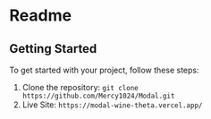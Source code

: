 # Readme

## Getting Started

To get started with your project, follow these steps:

1. Clone the repository: `git clone https://github.com/Mercy1024/Modal.git`
2. Live Site: `https://modal-wine-theta.vercel.app/`
